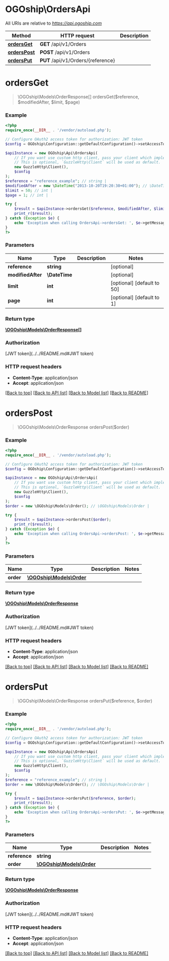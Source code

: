 # OGOship\OrdersApi

All URIs are relative to *https://api.ogoship.com*

Method | HTTP request | Description
------------- | ------------- | -------------
[**ordersGet**](OrdersApi.md#ordersGet) | **GET** /api/v1/Orders | 
[**ordersPost**](OrdersApi.md#ordersPost) | **POST** /api/v1/Orders | 
[**ordersPut**](OrdersApi.md#ordersPut) | **PUT** /api/v1/Orders/{reference} | 


# **ordersGet**
> \OGOship\Models\OrderResponse[] ordersGet($reference, $modifiedAfter, $limit, $page)



### Example
```php
<?php
require_once(__DIR__ . '/vendor/autoload.php');

// Configure OAuth2 access token for authorization: JWT token
$config = OGOship\Configuration::getDefaultConfiguration()->setAccessToken('YOUR_ACCESS_TOKEN');

$apiInstance = new OGOship\Api\OrdersApi(
    // If you want use custom http client, pass your client which implements `GuzzleHttp\ClientInterface`.
    // This is optional, `GuzzleHttp\Client` will be used as default.
    new GuzzleHttp\Client(),
    $config
);
$reference = "reference_example"; // string | 
$modifiedAfter = new \DateTime("2013-10-20T19:20:30+01:00"); // \DateTime | 
$limit = 50; // int | 
$page = 1; // int | 

try {
    $result = $apiInstance->ordersGet($reference, $modifiedAfter, $limit, $page);
    print_r($result);
} catch (Exception $e) {
    echo 'Exception when calling OrdersApi->ordersGet: ', $e->getMessage(), PHP_EOL;
}
?>
```

### Parameters

Name | Type | Description  | Notes
------------- | ------------- | ------------- | -------------
 **reference** | **string**|  | [optional]
 **modifiedAfter** | **\DateTime**|  | [optional]
 **limit** | **int**|  | [optional] [default to 50]
 **page** | **int**|  | [optional] [default to 1]

### Return type

[**\OGOship\Models\OrderResponse[]**](../Model/OrderResponse.md)

### Authorization

[JWT token](../../README.md#JWT token)

### HTTP request headers

 - **Content-Type**: application/json
 - **Accept**: application/json

[[Back to top]](#) [[Back to API list]](../../README.md#documentation-for-api-endpoints) [[Back to Model list]](../../README.md#documentation-for-models) [[Back to README]](../../README.md)

# **ordersPost**
> \OGOship\Models\OrderResponse ordersPost($order)



### Example
```php
<?php
require_once(__DIR__ . '/vendor/autoload.php');

// Configure OAuth2 access token for authorization: JWT token
$config = OGOship\Configuration::getDefaultConfiguration()->setAccessToken('YOUR_ACCESS_TOKEN');

$apiInstance = new OGOship\Api\OrdersApi(
    // If you want use custom http client, pass your client which implements `GuzzleHttp\ClientInterface`.
    // This is optional, `GuzzleHttp\Client` will be used as default.
    new GuzzleHttp\Client(),
    $config
);
$order = new \OGOship\Models\Order(); // \OGOship\Models\Order | 

try {
    $result = $apiInstance->ordersPost($order);
    print_r($result);
} catch (Exception $e) {
    echo 'Exception when calling OrdersApi->ordersPost: ', $e->getMessage(), PHP_EOL;
}
?>
```

### Parameters

Name | Type | Description  | Notes
------------- | ------------- | ------------- | -------------
 **order** | [**\OGOship\Models\Order**](../Model/Order.md)|  |

### Return type

[**\OGOship\Models\OrderResponse**](../Model/OrderResponse.md)

### Authorization

[JWT token](../../README.md#JWT token)

### HTTP request headers

 - **Content-Type**: application/json
 - **Accept**: application/json

[[Back to top]](#) [[Back to API list]](../../README.md#documentation-for-api-endpoints) [[Back to Model list]](../../README.md#documentation-for-models) [[Back to README]](../../README.md)

# **ordersPut**
> \OGOship\Models\OrderResponse ordersPut($reference, $order)



### Example
```php
<?php
require_once(__DIR__ . '/vendor/autoload.php');

// Configure OAuth2 access token for authorization: JWT token
$config = OGOship\Configuration::getDefaultConfiguration()->setAccessToken('YOUR_ACCESS_TOKEN');

$apiInstance = new OGOship\Api\OrdersApi(
    // If you want use custom http client, pass your client which implements `GuzzleHttp\ClientInterface`.
    // This is optional, `GuzzleHttp\Client` will be used as default.
    new GuzzleHttp\Client(),
    $config
);
$reference = "reference_example"; // string | 
$order = new \OGOship\Models\Order(); // \OGOship\Models\Order | 

try {
    $result = $apiInstance->ordersPut($reference, $order);
    print_r($result);
} catch (Exception $e) {
    echo 'Exception when calling OrdersApi->ordersPut: ', $e->getMessage(), PHP_EOL;
}
?>
```

### Parameters

Name | Type | Description  | Notes
------------- | ------------- | ------------- | -------------
 **reference** | **string**|  |
 **order** | [**\OGOship\Models\Order**](../Model/Order.md)|  |

### Return type

[**\OGOship\Models\OrderResponse**](../Model/OrderResponse.md)

### Authorization

[JWT token](../../README.md#JWT token)

### HTTP request headers

 - **Content-Type**: application/json
 - **Accept**: application/json

[[Back to top]](#) [[Back to API list]](../../README.md#documentation-for-api-endpoints) [[Back to Model list]](../../README.md#documentation-for-models) [[Back to README]](../../README.md)


